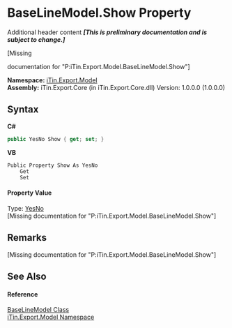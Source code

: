 # BaseLineModel.Show Property 
Additional header content _**\[This is preliminary documentation and is subject to change.\]**_

\[Missing <summary> documentation for "P:iTin.Export.Model.BaseLineModel.Show"\]

**Namespace:**&nbsp;<a href="ef57ffcc-e95e-b212-5a46-9aa6f5a3511f">iTin.Export.Model</a><br />**Assembly:**&nbsp;iTin.Export.Core (in iTin.Export.Core.dll) Version: 1.0.0.0 (1.0.0.0)

## Syntax

**C#**<br />
``` C#
public YesNo Show { get; set; }
```

**VB**<br />
``` VB
Public Property Show As YesNo
	Get
	Set
```


#### Property Value
Type: <a href="a886c085-761c-2fe7-9c0a-a64617595f6a">YesNo</a><br />\[Missing <value> documentation for "P:iTin.Export.Model.BaseLineModel.Show"\]

## Remarks
\[Missing <remarks> documentation for "P:iTin.Export.Model.BaseLineModel.Show"\]

## See Also


#### Reference
<a href="fecd9f8c-aa83-94f7-06af-60e921729e85">BaseLineModel Class</a><br /><a href="ef57ffcc-e95e-b212-5a46-9aa6f5a3511f">iTin.Export.Model Namespace</a><br />